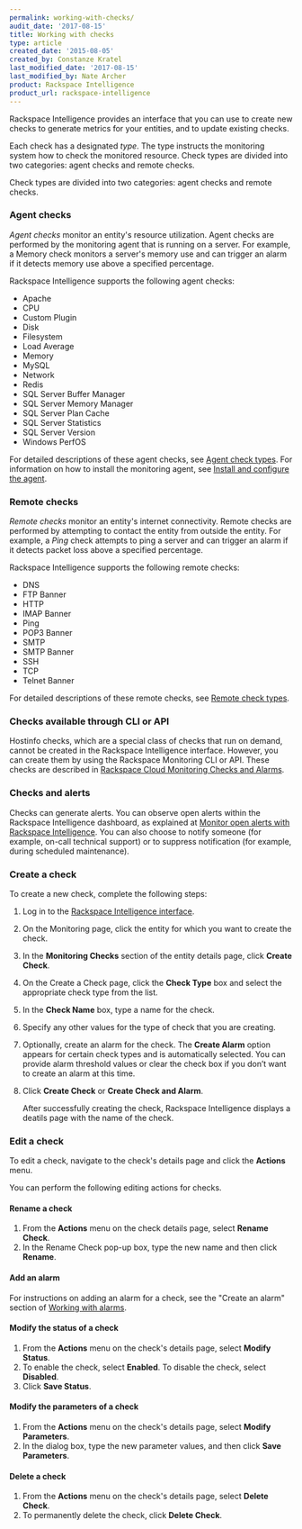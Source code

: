 ```yaml
---
permalink: working-with-checks/
audit_date: '2017-08-15'
title: Working with checks
type: article
created_date: '2015-08-05'
created_by: Constanze Kratel
last_modified_date: '2017-08-15'
last_modified_by: Nate Archer
product: Rackspace Intelligence
product_url: rackspace-intelligence
---
```


Rackspace Intelligence provides an interface that you can use to create new checks to generate metrics for your entities, and to update existing checks.

Each check has a designated *type*. The type instructs the monitoring system how to
check the monitored resource. Check types are divided into two categories: agent
checks and remote checks.

Check types are divided into two categories: agent checks and remote checks.

### Agent checks

*Agent checks* monitor an entity's resource utilization. Agent checks are performed by the monitoring agent that is running on a server. For example, a Memory check monitors a server's memory use and can trigger an alarm if it detects memory use above a specified percentage. 

Rackspace Intelligence supports the following agent checks:

- Apache
- CPU
- Custom Plugin
- Disk
- Filesystem
- Load Average
- Memory
- MySQL
- Network
- Redis
- SQL Server Buffer Manager
- SQL Server Memory Manager
- SQL Server Plan Cache
- SQL Server Statistics
- SQL Server Version
- Windows PerfOS

For detailed descriptions of these agent checks, see [Agent check types](https://developer.rackspace.com/docs/rackspace-monitoring/v1/tech-ref-info/check-type-reference/#agent-check-type-ref). For information
on how to install the monitoring agent, see [Install and configure the agent](https://developer.rackspace.com/docs/rackspace-monitoring/v1/getting-started/install-configure/).

### Remote checks

*Remote checks* monitor an entity's internet connectivity. Remote checks are performed by attempting to contact the entity from outside the entity. For example, a *Ping* check attempts to ping a server and can trigger an alarm if it detects packet loss above a specified percentage. 

Rackspace Intelligence supports the following remote checks:

- DNS
- FTP Banner  
- HTTP
- IMAP Banner
- Ping
- POP3 Banner
- SMTP
- SMTP Banner
- SSH
- TCP
- Telnet Banner

For detailed descriptions of these remote checks, see [Remote check types](https://developer.rackspace.com/docs/rackspace-monitoring/v1/#remote-check-type-ref).

### Checks available through CLI or API

Hostinfo checks, which are a special class of checks that run on demand, cannot be
created in the Rackspace Intelligence interface. However, you can create them by using
the Rackspace Monitoring CLI or API. These checks are described in [Rackspace Cloud Monitoring Checks and Alarms](/how-to/rackspace-monitoring-checks-and-alarms).

### Checks and alerts

Checks can generate alerts. You can observe open alerts within the Rackspace Intelligence dashboard, as explained at
[Monitor open alerts with Rackspace Intelligence](/how-to/monitoring-open-alerts-with-rackspace-intelligence).
You can also choose to notify someone (for example, on-call technical support) or to suppress notification (for example, during scheduled maintenance).

### Create a check

To create a new check, complete the following steps:

1. Log in to the [Rackspace Intelligence interface](http://intelligence.rackspace.com).
2. On the Monitoring page, click the entity for which you want to create the check.
3. In the **Monitoring Checks** section of the entity details page, click **Create Check**.
4. On the Create a Check page, click the **Check Type** box and select the appropriate check type from the list.
5. In the **Check Name** box, type a name for the check.
6. Specify any other values for the type of check that you are creating.
7. Optionally, create an alarm for the check. The **Create Alarm** option appears for certain check types and is automatically selected.  You can provide alarm threshold values or clear the check box if you don’t want to create an alarm at this time.
8. Click **Create Check** or **Create Check and Alarm**.
    
   After successfully creating the check, Rackspace Intelligence displays a deatils page with the name of the check.
   
### Edit a check

To edit a check, navigate to the check's details page and click the **Actions** menu.

You can perform the following editing actions for checks. 

#### Rename a check

1.  From the **Actions** menu on the check details page, select **Rename Check**.
2.  In the Rename Check pop-up box, type the new name and then click **Rename**.

#### Add an alarm

For instructions on adding an alarm for a check, see the "Create an alarm" section of
[Working with alarms](/how-to/working-with-alarms).

#### Modify the status of a check

1.  From the **Actions** menu on the check's details page, select **Modify Status**.
2.  To enable the check, select **Enabled**. To disable the check, select **Disabled**.
3.  Click **Save Status**.

#### Modify the parameters of a check

1.  From the **Actions** menu on the check's details page, select **Modify Parameters**.
2.  In the dialog box, type the new parameter values, and then
    click **Save Parameters**.

#### Delete a check

1.  From the **Actions** menu on the check's details page, select **Delete Check**.
2.  To permanently delete the check, click **Delete Check**.
